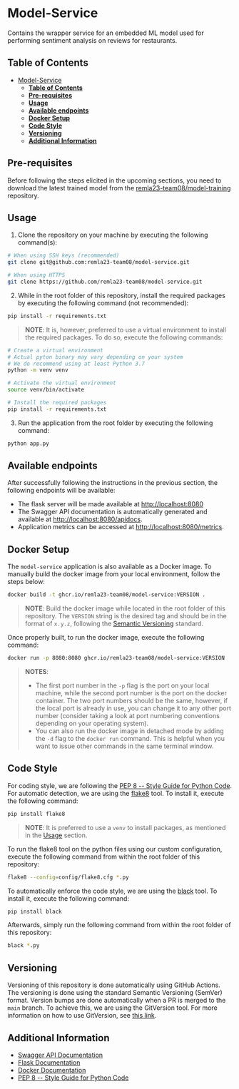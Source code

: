# Model-Service

Contains the wrapper service for an embedded ML model used for performing sentiment analysis on reviews for restaurants.

## **Table of Contents**

- [Model-Service](#model-service)
  - [**Table of Contents**](#table-of-contents)
  - [**Pre-requisites**](#pre-requisites)
  - [**Usage**](#usage)
  - [**Available endpoints**](#available-endpoints)
  - [**Docker Setup**](#docker-setup)
  - [**Code Style**](#code-style)
  - [**Versioning**](#versioning)
  - [**Additional Information**](#additional-information)

## **Pre-requisites**

Before following the steps elicited in the upcoming sections, you need to download the latest trained model from the [remla23-team08/model-training](https://github.com/remla23-team08/model-training) repository. 

## **Usage**

1. Clone the repository on your machine by executing the following command(s):

```bash
# When using SSH keys (recommended)
git clone git@github.com:remla23-team08/model-service.git

# When using HTTPS
git clone https://github.com/remla23-team08/model-service.git
```

2. While in the root folder of this repository, install the required packages by executing the following command (not recommended):

```bash
pip install -r requirements.txt
```

> **NOTE**: It is, however, preferred to use a virtual environment to install the required packages. To do so, execute the following commands:

```bash
# Create a virtual environment
# Actual pyton binary may vary depending on your system
# We do recommend using at least Python 3.7
python -m venv venv

# Activate the virtual environment
source venv/bin/activate

# Install the required packages
pip install -r requirements.txt
```

3. Run the application from the root folder by executing the following command:

```bash
python app.py
```

## **Available endpoints**

After successfully following the instructions in the previous section, the following endpoints will be available:

* The flask server will be made available at <http://localhost:8080>
* The Swagger API documentation is automatically generated and available at <http://localhost:8080/apidocs>.
* Application metrics can be accessed at <http://localhost:8080/metrics>.

## **Docker Setup**

The `model-service` application is also available as a Docker image. To manually build the docker image from your local environment, follow the steps below:

```bash
docker build -t ghcr.io/remla23-team08/model-service:VERSION .
```

> **NOTE**: Build the docker image while located in the root folder of this repository. The `VERSION` string is the desired tag and should be in the format of `x.y.z`, following the [Semantic Versioning](https://semver.org/) standard.

Once properly built, to run the docker image, execute the following command:

```bash
docker run -p 8080:8080 ghcr.io/remla23-team08/model-service:VERSION
```

> **NOTES**: 
> * The first port number in the `-p` flag is the port on your local machine, while the second port number is the port on the docker container. The two port numbers should be the same, however, if the local port is already in use, you can change it to any other port number (consider taking a look at port numbering conventions depending on your operating system).
> * You can also run the docker image in detached mode by adding the `-d` flag to the `docker run` command. This is helpful when you want to issue other commands in the same terminal window.

## **Code Style**

For coding style, we are following the [PEP 8 -- Style Guide for Python Code](https://www.python.org/dev/peps/pep-0008/). For automatic detection, 
we are using the [flake8](https://flake8.pycqa.org/en/latest/) tool. To install it, execute the following command:

```bash
pip install flake8
```

> **NOTE**: It is preferred to use a `venv` to install packages, as mentioned in the [Usage](#usage) section.

To run the flake8 tool on the python files using our custom configuration, execute the following command from within the root folder of this repository:

```bash
flake8 --config=config/flake8.cfg *.py
```

To automatically enforce the code style, we are using the [black](https://black.readthedocs.io/en/stable/) tool. To install it, execute the following command:

```bash
pip install black
```

Afterwards, simply run the following command from within the root folder of this repository:

```bash
black *.py
```

## **Versioning**

Versioning of this repository is done automatically using GitHub Actions. The versioning is done using the standard Semantic Versioning (SemVer) format. Version bumps are done automatically when a PR is merged to the `main` branch. To achieve this, we are using the GitVersion tool. For more information on how to use GitVersion, see [this link](https://gitversion.net/docs/).

## **Additional Information**

* [Swagger API Documentation](https://swagger.io/docs/specification/about/)
* [Flask Documentation](https://flask.palletsprojects.com/en/2.2.x/)
* [Docker Documentation](https://docs.docker.com/)
* [PEP 8 -- Style Guide for Python Code](https://www.python.org/dev/peps/pep-0008/)
